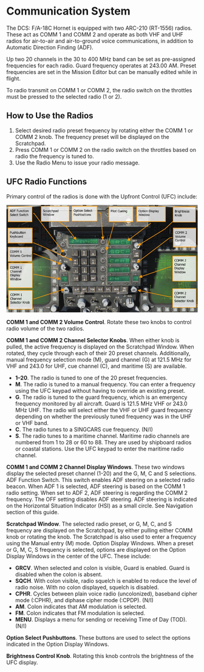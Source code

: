 # Communication System

The DCS: F/A-18C Hornet is equipped with two ARC-210 (RT-1556) radios. These act as COMM 1 and
COMM 2 and operate as both VHF and UHF radios for air-to-air and air-to-ground voice
communications, in addition to Automatic Direction Finding (ADF).

Up two 20 channels in the 30 to 400 MHz band can be set as pre-assigned frequencies for each
radio. Guard frequency operates at 243.00 AM. Preset frequencies are set in the Mission Editor but
can be manually edited while in flight.

To radio transmit on COMM 1 or COMM 2, the radio switch on the throttles must be pressed to the
selected radio (1 or 2).

## How to Use the Radios

1. Select desired radio preset frequency by rotating either the COMM 1 or COMM 2 knob.
The frequency preset will be displayed on the Scratchpad.
2. Press COMM 1 or COMM 2 on the radio switch on the throttles based on radio the
frequency is tuned to.
3. Use the Radio Menu to issue your radio message.

## UFC Radio Functions

Primary control of the radios is done with the Upfront Control (UFC) include:

![Figure 44. UFC Radio Functions](img/img-139-1-screen.jpg)

**COMM 1 and COMM 2 Volume Control**. Rotate these two knobs to control radio volume of the
two radios.

**COMM 1 and COMM 2 Channel Selector Knobs**. When either knob is pulled, the active frequency
is displayed on the Scratchpad Window. When rotated, they cycle through each of their 20 preset
channels. Additionally, manual frequency selection mode (M), guard channel (G) at 121.5 MHz for
VHF and 243.0 for UHF, cue channel (C), and maritime (S) are available.

- **1–20**. The radio is tuned to one of the 20 preset frequencies.
- **M**. The radio is tuned to a manual frequency. You can enter a frequency using the UFC
keypad without having to override an existing preset.
- **G**. The radio is tuned to the guard frequency, which is an emergency frequency monitored
by all aircraft. Guard is 121.5 MHz VHF or 243.0 MHz UHF. The radio will select either the
VHF or UHF guard frequency depending on whether the previously tuned frequency was in
the UHF or VHF band.
- **C**. The radio tunes to a SINGCARS cue frequency. (N/I)
- **S**. The radio tunes to a maritime channel. Maritime radio channels are numbered from 1 to
28 or 60 to 88. They are used by shipboard radios or coastal stations. Use the UFC keypad
to enter the maritime radio channel.

**COMM 1 and COMM 2 Channel Display Windows**. These two windows display the selected
preset channel (1-20) and the G, M, C and S selections.
ADF Function Switch. This switch enables ADF steering on a selected radio beacon. When ADF 1 is
selected, ADF steering is based on the COMM 1 radio setting. When set to ADF 2, ADF steering is
regarding the COMM 2 frequency. The OFF setting disables ADF steering.
ADF steering is indicated on the Horizontal Situation Indicator (HSI) as a small circle. See Navigation
section of this guide.

**Scratchpad Window**. The selected radio preset, or G, M, C, and S frequency are displayed on the
Scratchpad, by either pulling either COMM knob or rotating the knob. The Scratchpad is also used to
enter a frequency using the Manual entry (M) mode.
Option Display Windows. When a preset or G, M, C, S frequency is selected, options are displayed
on the Option Display Windows in the center of the UFC. These include:

- **GRCV**. When selected and colon is visible, Guard is enabled. Guard is disabled when the
colon is absent.
- **SQCH**. With colon visible, radio squelch is enabled to reduce the level of radio noise. With
no colon displayed, squelch is disabled.
- **CPHR**. Cycles between plain voice radio (uncolonized), baseband cipher mode (:CPHR),
and diphase cipher mode (:CPDP). (N/I)
- **AM**. Colon indicates that AM modulation is selected.
- **FM**. Colon indicates that FM modulation is selected.
- **MENU**. Displays a menu for sending or receiving Time of Day (TOD). (N/I)

**Option Select Pushbuttons**. These buttons are used to select the options indicated in the Option
Display Windows.

**Brightness Control Knob**. Rotating this knob controls the brightness of the UFC display.
